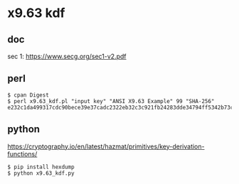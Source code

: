# x9.63 kdf

## doc 

sec 1: https://www.secg.org/sec1-v2.pdf

## perl 

    $ cpan Digest
    $ perl x9.63_kdf.pl "input key" "ANSI X9.63 Example" 99 "SHA-256"
    e232c1da499317cdc90bece39e37cadc2322eb32c3c921fb24283dde34794ff5342b73c495ea7d036a7c708fe98d50f2b56b7033e5f2e2df7361208aa01f008b7403e057cf735ca39f2af77a84766c2a82d7f6376d2c4b83e73b889ff73c2e83d1f4a5

## python

https://cryptography.io/en/latest/hazmat/primitives/key-derivation-functions/

    $ pip install hexdump
    $ python x9.63_kdf.py
